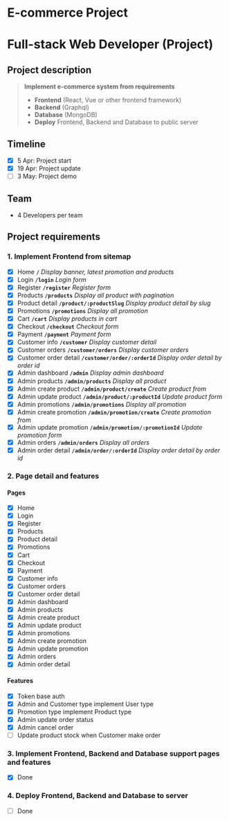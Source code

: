 # E-commerce Project
# Full-stack Web Developer (Project)

## Project description
> **Implement e-commerce system from requirements**
> - **Frontend** (React, Vue or other frontend framework)
> - **Backend** (Graphql)
> - **Database** (MongoDB)
> - **Deploy** Frontend, Backend and Database to public server

## Timeline
- [x] 5 Apr: Project start
- [x] 19 Apr: Project update
- [ ] 3 May: Project demo

## Team
- 4 Developers per team

## Project requirements
### 1. Implement Frontend from sitemap
- [x] Home **`/`** *Display banner, latest promotion and products* 
- [x] Login **`/login`** *Login form*
- [x] Register **`/register`** *Register form*
- [x] Products **`/products`** *Display all product with pagination* 
- [x] Product detail **`/product/:productSlug`** *Display product detail by slug* 
- [x] Promotions **`/promotions`** *Display all promotion*
- [x] Cart **`/cart`** *Display products in cart*
- [x] Checkout **`/checkout`** *Checkout form* 
- [x] Payment **`/payment`** *Payment form* 
- [x] Customer info **`/customer`** *Display customer detail* 
- [x] Customer orders **`/customer/orders`** *Display customer orders*
- [x] Customer order detail **`/customer/order/:orderId`** *Display order detail by order id*
- [x] Admin dashboard **`/admin`** *Display admin dashboard* 
- [x] Admin products **`/admin/products`** *Display all product*
- [x] Admin create product **`/admin/product/create`** *Create product from*
- [x] Admin update product **`/admin/product/:productId`** *Update product form*
- [x] Admin promotions **`/admin/promotions`** *Display all promotion*
- [x] Admin create promotion **`/admin/promotion/create`** *Create promotion from*
- [x] Admin update promotion **`/admin/promotion/:promotionId`** *Update promotion form* 
- [x] Admin orders **`/admin/orders`** *Display all orders*
- [x] Admin order detail **`/admin/order/:orderId`** *Display order detail by order id*
### 2. Page detail and features
#### Pages
- [x] Home
- [x] Login
- [x] Register
- [x] Products
- [x] Product detail
- [x] Promotions
- [x] Cart
- [x] Checkout
- [x] Payment
- [x] Customer info
- [x] Customer orders
- [x] Customer order detail
- [x] Admin dashboard
- [x] Admin products
- [x] Admin create product
- [x] Admin update product
- [x] Admin promotions
- [x] Admin create promotion
- [x] Admin update promotion
- [x] Admin orders
- [x] Admin order detail
#### Features
- [x] Token base auth
- [x] Admin and Customer type implement User type
- [x] Promotion type implement Product type
- [x] Admin update order status
- [x] Admin cancel order
- [ ] Update product stock when Customer make order
### 3. Implement Frontend, Backend and Database support pages and features
- [x] Done
### 4. Deploy Frontend, Backend and Database to server
- [ ] Done

